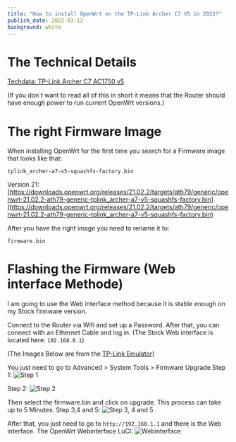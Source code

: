 ```yaml
---
title: "How to install OpenWrt on the TP-Link Archer C7 V5 in 2022?"
publish_date: 2022-03-12
background: white
---
```

# The Technical Details
[Techdata: TP-Link Archer C7 AC1750 v5](https://web.archive.org/web/20220609111144/https://openwrt.org/toh/hwdata/tp-link/tp-link_archer_c7_v5)

(If you don´t want to read all of this in short it means that the Router should have enough power to run current OpenWrt versions.)

# The right Firmware Image

When installing OpenWrt for the first time you search for a Firmware image that looks like that:

```tplink_archer-a7-v5-squashfs-factory.bin```

Version 21: [https://downloads.openwrt.org/releases/21.02.2/targets/ath79/generic/openwrt-21.02.2-ath79-generic-tplink_archer-a7-v5-squashfs-factory.bin](https://downloads.openwrt.org/releases/21.02.2/targets/ath79/generic/openwrt-21.02.2-ath79-generic-tplink_archer-a7-v5-squashfs-factory.bin)

After you have the right image you need to rename it to:

```firmware.bin```

# Flashing the Firmware (Web interface Methode)

I am going to use the Web interface method because it is stable enough on my Stock firmware version.

Connect to the Router via Wifi and set up a Password. After that, you can connect with an Ethernet Cable and log in. (The Stock Web interface is located here: ```192.168.0.1```)

(The Images Below are from the [TP-Link Emulator](https://emulator.tp-link.com/archer-c7-v5/index.html))

You just need to go to Advanced > System Tools > Firmware Upgrade
Step 1: 
![Step 1](./images/2021-04-08-tp-link-archer-c7-v5-openwrt/step1.webp)

Step 2: 
![Step 2](./images/2021-04-08-tp-link-archer-c7-v5-openwrt/step2.webp)

Then select the firmware.bin and click on upgrade. This process can take up to 5 Minutes.
Step 3,4 and 5: 
![Step 3, 4 and 5](./images/2021-04-08-tp-link-archer-c7-v5-openwrt/step3.webp)

After that, you just need to go to ```http://192.168.1.1``` and there is the Web interface.
The OpenWrt Webinterface LuCI: 
![Webinterface](./images/2021-04-08-tp-link-archer-c7-v5-openwrt/interface.webp)